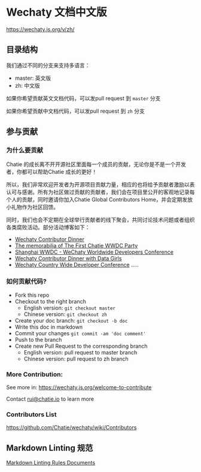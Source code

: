 # Wechaty 文档中文版

https://wechaty.js.org/v/zh/

## 目录结构

我们通过不同的分支来支持多语言：

- master: 英文版
- zh: 中文版

如果你希望贡献英文文档代码，可以发pull request 到 `master` 分支

如果你希望贡献中文档代码，可以发pull request 到 `zh` 分支

## 参与贡献

### 为什么要贡献

Chatie 的成长离不开开源社区里面每一个成员的贡献，无论你是不是一个开发者，你都可以帮助Chatie 成长的更好！

所以，我们非常欢迎开发者为开源项目贡献力量，相应的也将给予贡献者激励以表认可与感谢。所有为社区做过贡献的贡献者，我们会在项目里公开的客观地记录每个人的贡献，同时邀请你加入Chatie Global Contributors Home，并会定期发放小礼物作为社区回馈。

同时，我们也会不定期在全球举行贡献者的线下聚会，共同讨论技术问题或者组织各类腐败活动。部分活动博客如下：

- [Wechaty Contributor Dinner](https://wechaty.github.io/2017/04/26/wechaty-meeting/)
- [The memorabilia of The First Chatie WWDC Party](https://wechaty.github.io/2017/06/06/the-first-chatie-wwdc-party/)
- [Shanghai WWDC - WeChaty Worldwide Developers Conference](https://wechaty.github.io/2017/08/28/wechaty-shanghai-meetup/)
- [Wechaty Contributor Dinner with Data Girls](https://wechaty.github.io/2018/01/14/wechaty-contributor-dinner-data-girl/)
- [Wechaty Country Wide Developer Conference](https://wechaty.github.io/2018/09/15/country-wide-developer-conference/)
.....

### 如何贡献代码?

- Fork this repo
- Checkout to the right branch
    - English version: `git checkout master`
    - Chinese version: `git checkout zh`
- Create your doc branch: `git checkout -b doc`
- Write this doc in markdown
- Commit your changes `git commit -am 'doc comment'`
- Push to the branch
- Create new Pull Request to the corresponding branch
    - English version: pull request to master branch
    - Chinese version: pull request to zh branch

### More Contribution:

See more in: https://wechaty.js.org/welcome-to-contribute

Contact rui@chatie.io to learn more

### Contributors List
https://github.com/Chatie/wechaty/wiki/Contributors

## Markdown Linting 规范

[Markdown Linting Rules Documents](https://github.com/DavidAnson/markdownlint/blob/master/doc/Rules.md)
